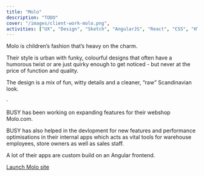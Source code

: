 ```yaml
---
title: "Molo"
description: "TODO"
cover: "/images/client-work-molo.png",
activities: ["UX", "Design", "Sketch", "AngularJS", "React", "CSS", "HTML"]
---
```


Molo is children’s fashion that’s heavy on the charm.

Their style is urban with funky, colourful designs that often have a humorous twist or are just quirky enough to get noticed - but never at the price of function and quality.

The design is a mix of fun, witty details and a cleaner, “raw” Scandinavian look.

&middot;

BUSY has been working on expanding features for their webshop Molo.com.

BUSY has also helped in the devlopment for new features and performance optimisations in their internal apps which acts as vital tools for warehouse employees, store owners as well as sales staff.

A lot of their apps are custom build on an Angular frontend.

<a href="https://molo.com" target="_blank">Launch Molo site</a>